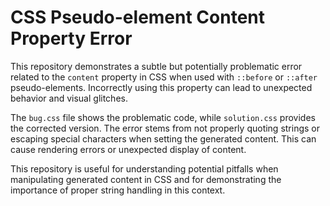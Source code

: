# CSS Pseudo-element Content Property Error

This repository demonstrates a subtle but potentially problematic error related to the `content` property in CSS when used with `::before` or `::after` pseudo-elements.  Incorrectly using this property can lead to unexpected behavior and visual glitches.

The `bug.css` file shows the problematic code, while `solution.css` provides the corrected version.  The error stems from not properly quoting strings or escaping special characters when setting the generated content.  This can cause rendering errors or unexpected display of content.

This repository is useful for understanding potential pitfalls when manipulating generated content in CSS and for demonstrating the importance of proper string handling in this context. 